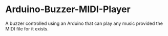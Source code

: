 # Arduino-Buzzer-MIDI-Player
A buzzer controlled using an Arduino that can play any music provided the MIDI file for it exists.
